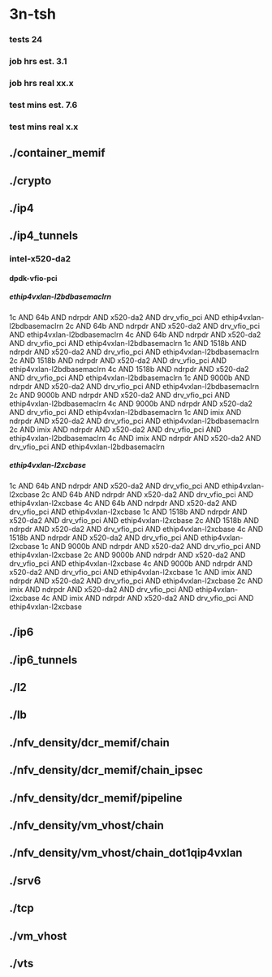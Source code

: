# 3n-tsh
### tests 24
### job hrs est. 3.1
### job hrs real xx.x
### test mins est. 7.6
### test mins real x.x
## ./container_memif
## ./crypto
## ./ip4
## ./ip4_tunnels
### intel-x520-da2
#### dpdk-vfio-pci
##### ethip4vxlan-l2bdbasemaclrn
1c AND 64b AND ndrpdr AND x520-da2 AND drv_vfio_pci AND ethip4vxlan-l2bdbasemaclrn
2c AND 64b AND ndrpdr AND x520-da2 AND drv_vfio_pci AND ethip4vxlan-l2bdbasemaclrn
4c AND 64b AND ndrpdr AND x520-da2 AND drv_vfio_pci AND ethip4vxlan-l2bdbasemaclrn
1c AND 1518b AND ndrpdr AND x520-da2 AND drv_vfio_pci AND ethip4vxlan-l2bdbasemaclrn
2c AND 1518b AND ndrpdr AND x520-da2 AND drv_vfio_pci AND ethip4vxlan-l2bdbasemaclrn
4c AND 1518b AND ndrpdr AND x520-da2 AND drv_vfio_pci AND ethip4vxlan-l2bdbasemaclrn
1c AND 9000b AND ndrpdr AND x520-da2 AND drv_vfio_pci AND ethip4vxlan-l2bdbasemaclrn
2c AND 9000b AND ndrpdr AND x520-da2 AND drv_vfio_pci AND ethip4vxlan-l2bdbasemaclrn
4c AND 9000b AND ndrpdr AND x520-da2 AND drv_vfio_pci AND ethip4vxlan-l2bdbasemaclrn
1c AND imix AND ndrpdr AND x520-da2 AND drv_vfio_pci AND ethip4vxlan-l2bdbasemaclrn
2c AND imix AND ndrpdr AND x520-da2 AND drv_vfio_pci AND ethip4vxlan-l2bdbasemaclrn
4c AND imix AND ndrpdr AND x520-da2 AND drv_vfio_pci AND ethip4vxlan-l2bdbasemaclrn
##### ethip4vxlan-l2xcbase
1c AND 64b AND ndrpdr AND x520-da2 AND drv_vfio_pci AND ethip4vxlan-l2xcbase
2c AND 64b AND ndrpdr AND x520-da2 AND drv_vfio_pci AND ethip4vxlan-l2xcbase
4c AND 64b AND ndrpdr AND x520-da2 AND drv_vfio_pci AND ethip4vxlan-l2xcbase
1c AND 1518b AND ndrpdr AND x520-da2 AND drv_vfio_pci AND ethip4vxlan-l2xcbase
2c AND 1518b AND ndrpdr AND x520-da2 AND drv_vfio_pci AND ethip4vxlan-l2xcbase
4c AND 1518b AND ndrpdr AND x520-da2 AND drv_vfio_pci AND ethip4vxlan-l2xcbase
1c AND 9000b AND ndrpdr AND x520-da2 AND drv_vfio_pci AND ethip4vxlan-l2xcbase
2c AND 9000b AND ndrpdr AND x520-da2 AND drv_vfio_pci AND ethip4vxlan-l2xcbase
4c AND 9000b AND ndrpdr AND x520-da2 AND drv_vfio_pci AND ethip4vxlan-l2xcbase
1c AND imix AND ndrpdr AND x520-da2 AND drv_vfio_pci AND ethip4vxlan-l2xcbase
2c AND imix AND ndrpdr AND x520-da2 AND drv_vfio_pci AND ethip4vxlan-l2xcbase
4c AND imix AND ndrpdr AND x520-da2 AND drv_vfio_pci AND ethip4vxlan-l2xcbase
## ./ip6
## ./ip6_tunnels
## ./l2
## ./lb
## ./nfv_density/dcr_memif/chain
## ./nfv_density/dcr_memif/chain_ipsec
## ./nfv_density/dcr_memif/pipeline
## ./nfv_density/vm_vhost/chain
## ./nfv_density/vm_vhost/chain_dot1qip4vxlan
## ./srv6
## ./tcp
## ./vm_vhost
## ./vts
